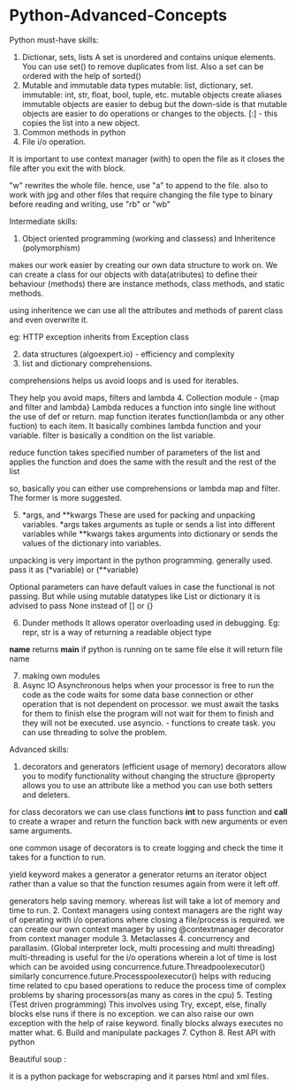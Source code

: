 # Python-Advanced-Concepts

Python must-have skills:
1. Dictionar, sets, lists
A set is unordered and contains unique elements. 
You can use set() to remove duplicates from list. 
Also a set can be ordered with the help of sorted()
2. Mutable and immutable data types
	mutable: list, dictionary, set.
	immutable: int, str, float, bool, tuple, etc. 
	mutable objects create aliases 
	immutable objects are easier to debug  but the down-side is that mutable objects are easier to do operations or changes to the objects.
[:] - this copies the list into a new object. 
3. Common methods in python 
4. File i/o operation. 

It is important to use context manager (with) to open the file as it closes the file after you exit the with block. 

"w" rewrites the whole file. hence, use "a" to append to the file. 
also to work with jpg and other files that require changing the file type to binary before reading and writing, use "rb" or "wb"

Intermediate skills: 

1. Object oriented programming (working and classess) and Inheritence (polymorphism)

makes our work easier by creating our own data structure to work on. 
We can create a class for our objects with data(atributes) to define their behaviour (methods) 
there are instance methods, class methods, and static methods.

using inheritence we can use all the attributes and methods of parent class and even overwrite it.

eg: HTTP exception inherits from Exception class

2. data structures (algoexpert.io) - efficiency and complexity 
3. list and dictionary comprehensions.  

comprehensions helps us avoid loops and is used for iterables. 

They help you avoid maps, filters and lambda
4. Collection module - {map and filter and lambda}
Lambda reduces a function into single line without  the  use  of def or return. 
map function iterates function(lambda or any other fuction) to each item. It basically combines lambda function and your variable.
filter is basically a condition on the list variable.

reduce function takes specified number of parameters  of the list and applies the function and does the same with the result and the rest of the list

so, basically you can either use comprehensions or lambda map and filter. The former is more suggested.

5. *args, and **kwargs 
These are used for packing and unpacking variables. 
*args takes arguments as tuple or sends a list into different variables while **kwargs takes arguments into dictionary or sends the values of the dictionary into variables.

unpacking is very important in the python programming. generally used. pass it as (*variable) or (**variable)

Optional parameters can have default values in case the functional is not passing. But while using mutable datatypes like List or dictionary it is advised to pass None instead of [] or {}

6. Dunder methods
It allows operator overloading
used in debugging. Eg: repr, str is a way of returning a readable object type

__name__ returns __main__ if python is running on te same file else it will return file name

7. making own modules  
8. Async IO
Asynchronous helps when your processor  is free to run the code as the code waits for some data base connection or other operation that is not dependent on processor.
we must await the tasks for them to finish else the program will not wait for them to finish and they will not be executed. 
use asyncio. - functions to create task. 
you can use threading to solve the problem. 

Advanced skills:
1. decorators and generators (efficient usage of memory)
decorators allow you to modify functionality without changing the structure
@property allows you to use an attribute like a method you can use both setters and deleters.

for class decorators
we can use class functions __int__ to pass function and __call__ to create a wraper and return the function back with new arguments or even same arguments.

one common usage of decorators is to create logging and check the time it takes for a function to run.

yield keyword makes a generator 
a generator returns an iterator object rather than a value so that the function resumes again from were it left off. 

generators help saving memory. whereas list will take a lot of memory and time to run.
2. Context managers
using context managers are the right way of operating with i/o operations where closing a file/process is required. we can create our own context manager by using @contextmanager decorator from context manager module
3. Metaclasses
4. concurrency and parallasim. (Global interpreter lock, multi processing and multi threading)
multi-threading is useful for the i/o operations wherein a lot of time is lost which can be avoided using concurrence.future.Threadpoolexecutor() similarly concurrence.future.Processpoolexecutor() helps with  reducing time related to cpu based operations to reduce the  process time of complex problems by sharing processors(as many as cores in the cpu)
5. Testing (Test driven programming)
This involves using Try, except, else, finally blocks
else runs if there is no exception. we can also raise our own exception with the help of raise keyword. finally blocks always  executes no matter what.
6. Build and manipulate packages 
7. Cython 
8. Rest API with python 


Beautiful soup :

it is a python package for webscraping and it parses html and xml files. 


